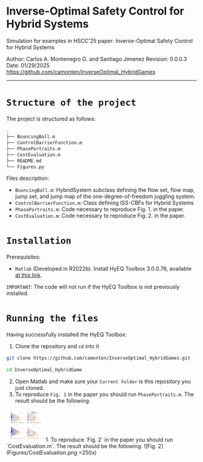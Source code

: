 # Inverse-Optimal Safety Control for Hybrid Systems 

Simulation for examples in HSCC'25 paper: Inverse-Optimal Safety Control for Hybrid Systems 

Author: Carlos A. Montenegro G. and Santiago Jimenez
Revision: 0.0.0.3 Date: 01/29/2025
https://github.com/camonten/InverseOptimal_HybridGames

----------------------------------------------------------------------------
# `Structure of the project`

The project is structured as follows:

```
.
├── BouncingBall.m
├── ControlBarrierFunction.m
├── PhasePortraits.m
├── CostEvaluation.m
├── README.md
└── Figures.py
```

Files description:

- `BouncingBall.m`: HybridSystem subclass defining the flow set, flow map, jump set, and jump map of the one-degree-of-freedom juggling system.
- `ControlBarrierFunction.m`: Class defining ISS-CBFs for Hybrid Systems
- `PhasePortraits.m`: Code necessary to reproduce Fig. 1. in the paper.
- `CostEvaluation.m`: Code necessary to reproduce Fig. 2. in the paper.


# `Installation`

Prerequisites:
- `Matlab` (Developed in R2022b). Install HyEQ Toolbox 3.0.0.76, available [at this link](https://www.mathworks.com/matlabcentral/fileexchange/41372-hybrid-equations-toolbox).

`IMPORTANT`: The code will not run if the HyEQ Toolbox is not previously installed.

# `Running the files`

Having successfully installed the HyEQ Toolbox:
1. Clone the repository and `cd` into it
```bash
git clone https://github.com/camonten/InverseOptimal_HybridGames.git
```
```bash
cd InverseOptimal_HybridGame
```
2. Open Matlab and make sure your `Current Folder` is this repository you just cloned.
3. To reproduce `Fig. 1` in the paper you should run `PhasePortraits.m`. The result should be the following:
<img src="Figures/PhasePortraits.png" width="100">
1. To reproduce `Fig. 2` in the paper you should run `CostEvaluation.m`. The result should be the following:
![Fig. 2](Figures/CostEvaluation.png =250x)